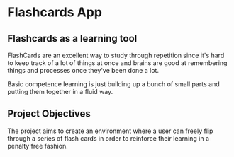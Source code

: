 # Flashcards App
## Flashcards as a learning tool
 FlashCards are an excellent way to study through repetition since it's hard to keep track of a lot of things at once and brains are good at remembering things and processes once they've been done a lot.

 Basic competence learning is just building up a bunch of small parts and putting them together in a fluid way.
 ## Project Objectives
 The project aims to create an environment where a user can freely flip through a series of flash cards in order to reinforce their learning in a penalty free fashion.
 
